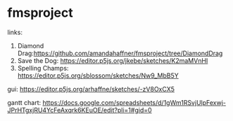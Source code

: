 # fmsproject

links:
1. Diamond Drag:https://github.com/amandahaffner/fmsproject/tree/DiamondDrag
2. Save the Dog: https://editor.p5js.org/jkebe/sketches/K2maMVnHI
3. Spelling Champs: https://editor.p5js.org/sblossom/sketches/Nw9_MbB5Y

gui: https://editor.p5js.org/arhaffne/sketches/-zV8OxCX5

gantt chart: https://docs.google.com/spreadsheets/d/1gWm1RSvjUlpFexwj-JPrHTgxjRU4YcFeAxqrk6KEuOE/edit?pli=1#gid=0 

